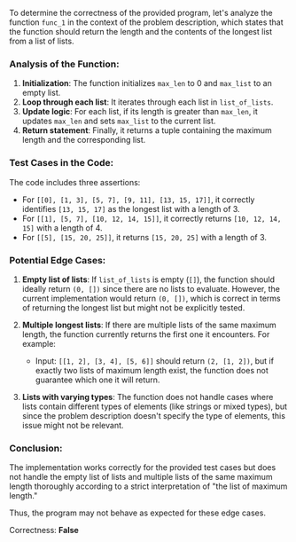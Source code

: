 To determine the correctness of the provided program, let's analyze the function `func_1` in the context of the problem description, which states that the function should return the length and the contents of the longest list from a list of lists.

### Analysis of the Function:
1. **Initialization**: The function initializes `max_len` to 0 and `max_list` to an empty list.
2. **Loop through each list**: It iterates through each list in `list_of_lists`.
3. **Update logic**: For each list, if its length is greater than `max_len`, it updates `max_len` and sets `max_list` to the current list.
4. **Return statement**: Finally, it returns a tuple containing the maximum length and the corresponding list.

### Test Cases in the Code:
The code includes three assertions:
- For `[[0], [1, 3], [5, 7], [9, 11], [13, 15, 17]]`, it correctly identifies `[13, 15, 17]` as the longest list with a length of 3.
- For `[[1], [5, 7], [10, 12, 14, 15]]`, it correctly returns `[10, 12, 14, 15]` with a length of 4.
- For `[[5], [15, 20, 25]]`, it returns `[15, 20, 25]` with a length of 3.

### Potential Edge Cases:
1. **Empty list of lists**: If `list_of_lists` is empty (`[]`), the function should ideally return `(0, [])` since there are no lists to evaluate. However, the current implementation would return `(0, [])`, which is correct in terms of returning the longest list but might not be explicitly tested.
   
2. **Multiple longest lists**: If there are multiple lists of the same maximum length, the function currently returns the first one it encounters. For example:
   - Input: `[[1, 2], [3, 4], [5, 6]]` should return `(2, [1, 2])`, but if exactly two lists of maximum length exist, the function does not guarantee which one it will return.

3. **Lists with varying types**: The function does not handle cases where lists contain different types of elements (like strings or mixed types), but since the problem description doesn't specify the type of elements, this issue might not be relevant.

### Conclusion:
The implementation works correctly for the provided test cases but does not handle the empty list of lists and multiple lists of the same maximum length thoroughly according to a strict interpretation of "the list of maximum length." 

Thus, the program may not behave as expected for these edge cases.

Correctness: **False**